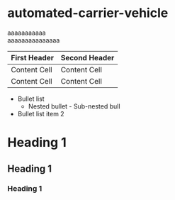 # automated-carrier-vehicle
aaaaaaaaaaa\
aaaaaaaaaaaaaaa

First Header  | Second Header
------------- | -------------
Content Cell  | Content Cell
Content Cell  | Content Cell

- Bullet list
    - Nested bullet
          - Sub-nested bull
- Bullet list item 2 


# Heading 1 #
## Heading 1 ##
### Heading 1 ###
